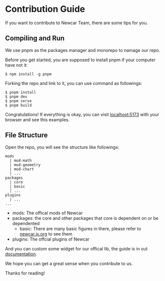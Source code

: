 # Contribution Guide

If you want to contribute to Newcar Team, there are some tips for you.

## Compiling and Run

We use pnpm as the packages manager and monorepo to namage our repo.

Before you get started, you are supposed to install pnpm if your computer have not it:

```shell
$ npm install -g pnpm
```

Forking the repo and link to it, you can use command as followings:

```shell
$ pnpm install
$ pnpm dev
$ pnpm serve
$ pnpm build
```

Congratulations! If everything is okay, you can visit [localhost:5173](localhost:5173) with your browser and see this examples.

## File Structure

Open the repo, you will see the structure like followings:

```
mods
  | mod-math
  | mod-geometry
  | mod-chart
  | ...
packages
  | core
  | basic
  | ...
plugins
  | ...
...
```
- mods: The offical mods of Newcar
- packages: the core and other packages that core is dependent on or be dependented
  - basic: There are many basic figures in there, please refer to [newcar.js.org](https://newcar.js.org) to see them
- plugins: The offcial plugins of Newcar

And you can custom some widget for our offical lib, the guide is in out [documentation](https://newcar.js.org).

We hope you can get a great sense when you contribute to us.

Thanks for reading!
